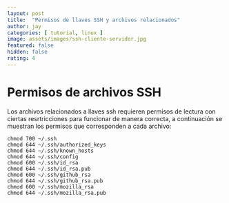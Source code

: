 ```yaml
---
layout: post
title:  "Permisos de llaves SSH y archivos relacionados"
author: jay
categories: [ tutorial, linux ]
image: assets/images/ssh-cliente-servidor.jpg
featured: false
hidden: false
rating: 4
---
```

# Permisos de archivos SSH

Los archivos relacionados a llaves ssh requieren permisos de lectura con 
ciertas resrtricciones para funcionar de manera correcta, a continuación 
se muestran  los permisos que corresponden a cada archivo:

```
chmod 700 ~/.ssh
chmod 644 ~/.ssh/authorized_keys
chmod 644 ~/.ssh/known_hosts
chmod 644 ~/.ssh/config
chmod 600 ~/.ssh/id_rsa
chmod 644 ~/.ssh/id_rsa.pub
chmod 600 ~/.ssh/github_rsa
chmod 644 ~/.ssh/github_rsa.pub
chmod 600 ~/.ssh/mozilla_rsa
chmod 644 ~/.ssh/mozilla_rsa.pub
```